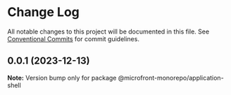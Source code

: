 # Change Log

All notable changes to this project will be documented in this file.
See [Conventional Commits](https://conventionalcommits.org) for commit guidelines.

## 0.0.1 (2023-12-13)

**Note:** Version bump only for package @microfront-monorepo/application-shell

